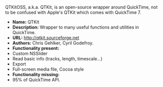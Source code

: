 

QTKitOSS, a.k.a. QTKit, is an open-source wrapper around QuickTime, not to be confused with Apple's QTKit which comes with QuickTime 7.


* **Name:** QTKit
* **Description:** Wrapper to many useful functions and utilities in QuickTime.
* **URL:** http://qtkit.sourceforge.net
* **Authors:** Chris Gehlker, Cyril Godefroy.
* **Functionality present:** 
* Custom NSSlider
* Read basic info (tracks, length, timescale...)
* Export
* Full-screen media file, Cocoa style 
* **Functionality missing:** 
* 95% of QuickTime API.
